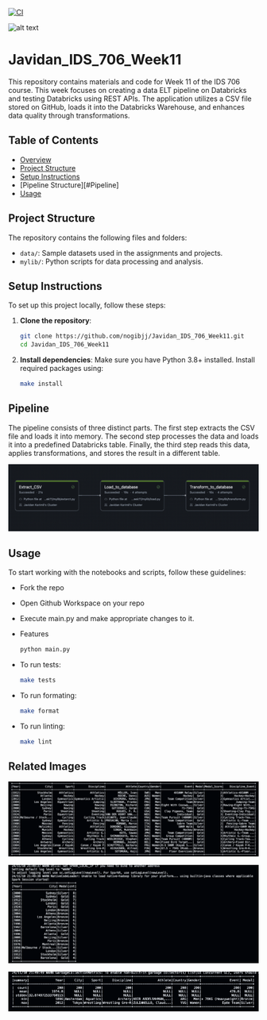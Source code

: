 [![CI](https://github.com/nogibjj/Javidan_IDS_706_Week11/actions/workflows/cicd.yml/badge.svg)](https://github.com/nogibjj/Javidan_IDS_706_Week11/actions/workflows/cicd.yml)

![alt text](https://miro.medium.com/v2/resize:fit:928/1*VMlX9-xnnS9Gc-vFgLwf0Q.png)

# Javidan_IDS_706_Week11

This repository contains materials and code for Week 11 of the IDS 706 course. This week focuses on creating a data ELT pipeline on Databricks and testing Databricks using REST APIs. The application utilizes a CSV file stored on GitHub, loads it into the Databricks Warehouse, and enhances data quality through transformations.

## Table of Contents
- [Overview](#overview)
- [Project Structure](#project-structure)
- [Setup Instructions](#setup-instructions)
- [Pipeline Structure][#Pipeline]
- [Usage](#usage)


## Project Structure
The repository contains the following files and folders:
- `data/`: Sample datasets used in the assignments and projects.
- `mylib/`: Python scripts for data processing and analysis.

## Setup Instructions
To set up this project locally, follow these steps:

1. **Clone the repository**:
    ```bash
    git clone https://github.com/nogibjj/Javidan_IDS_706_Week11.git
    cd Javidan_IDS_706_Week11
    ```

2. **Install dependencies**:
    Make sure you have Python 3.8+ installed. Install required packages using:
    ```bash
    make install
    ```

## Pipeline
The pipeline consists of three distinct parts. The first step extracts the CSV file and loads it into memory. The second step processes the data and loads it into a predefined Databricks table. Finally, the third step reads this data, applies transformations, and stores the result in a different table.

![alt text](https://github.com/nogibjj/Javidan_IDS_706_Week11/blob/19a6551ae0705cd01a76032a19497beb901220fa/data/ELT_Pipeline.png)



## Usage
To start working with the notebooks and scripts, follow these guidelines:

- Fork the repo
- Open Github Workspace on your repo
- Execute main.py and make appropriate changes to it.

- Features

    ```bash
    python main.py
    ```

- To run tests:
    ```bash
    make tests
    ```

- To run formating:
    ```bash
    make format
    ```

- To run linting:
    ```bash
    make lint
    ```


## Related Images
![alt text](https://github.com/nogibjj/Javidan_IDS_706_Week10/blob/9ead4be99826e3a6d5497b31b79b162a4ff0b3ad/data/DataTrasnformation.png)

![alt text](https://github.com/nogibjj/Javidan_IDS_706_Week10/blob/9ead4be99826e3a6d5497b31b79b162a4ff0b3ad/data/AnatlyicalQuery.png)

![alt text](https://github.com/nogibjj/Javidan_IDS_706_Week10/blob/9ead4be99826e3a6d5497b31b79b162a4ff0b3ad/data/DescriptiveStats.png)

